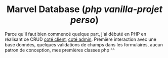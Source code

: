 # <center>Marvel Database (*php vanilla-projet perso*)<center>
Parce qu'il faut bien commencé quelque part, j'ai débuté en PHP en réalisant ce CRUD [coté client](http://nanookpandora.com/marvel_db/), [coté admin](nanookpandora.com/marvel_admin/admin.php).
Première interaction avec une base données, quelques validations de champs dans les formulaires, aucun patron de conception, mes premières classes php ^^ 
